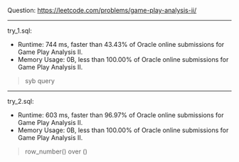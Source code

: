 Question: https://leetcode.com/problems/game-play-analysis-ii/

---

try_1.sql:
* Runtime: 744 ms, faster than 43.43% of Oracle online submissions for Game Play Analysis II.
* Memory Usage: 0B, less than 100.00% of Oracle online submissions for Game Play Analysis II.

> syb query

---

try_2.sql:
* Runtime: 603 ms, faster than 96.97% of Oracle online submissions for Game Play Analysis II.
* Memory Usage: 0B, less than 100.00% of Oracle online submissions for Game Play Analysis II.

> row_number() over ()
